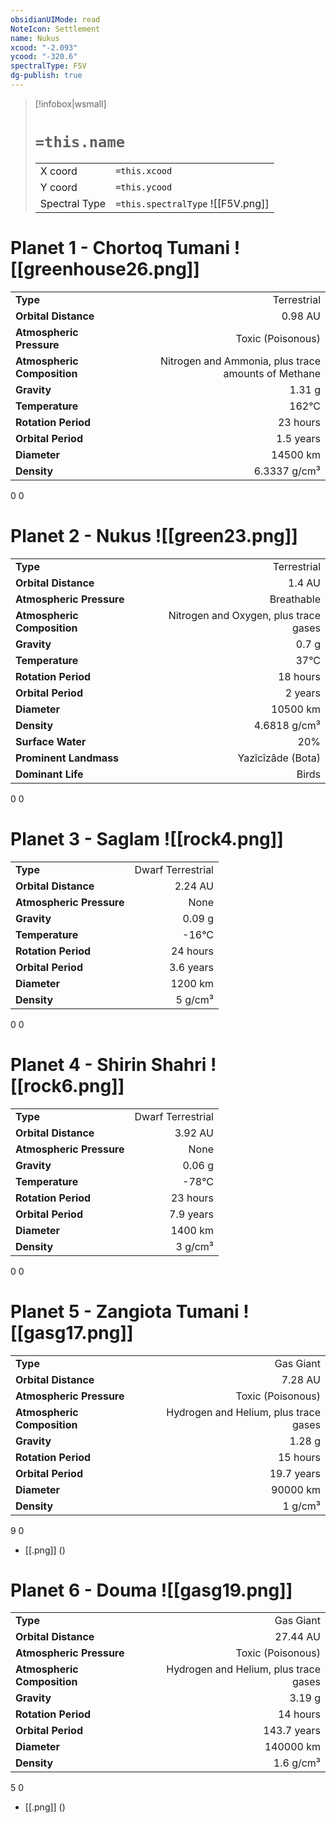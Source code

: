```yaml
---
obsidianUIMode: read
NoteIcon: Settlement
name: Nukus
xcood: "-2.093"
ycood: "-320.6"
spectralType: F5V
dg-publish: true
---
```

> [!infobox|wsmall]
> # `=this.name`
> | | |
> | - | - |
> | X coord | `=this.xcood` |
> | Y coord| `=this.ycood` |
> | Spectral Type | `=this.spectralType` ![[F5V.png]] |

# Planet 1 - Chortoq Tumani ![[greenhouse26.png]]
|                             |                           |
| --------------------------- | -------------------------:|
| **Type**                    |             Terrestrial |
| **Orbital Distance**        |   0.98 AU |
| **Atmospheric Pressure**    |       Toxic (Poisonous) |
| **Atmospheric Composition** |      Nitrogen and Ammonia, plus trace amounts of Methane |
| **Gravity**                 |        1.31 g |
| **Temperature**             |    162°C |
| **Rotation Period**         |  23 hours |
| **Orbital Period** | 1.5 years |
| **Diameter**                |      14500 km | 
| **Density**                 |    6.3337 g/cm³ |



0
0



# Planet 2 - Nukus ![[green23.png]]
|                             |                           |
| --------------------------- | -------------------------:|
| **Type**                    |             Terrestrial |
| **Orbital Distance**        |   1.4 AU |
| **Atmospheric Pressure**    |       Breathable |
| **Atmospheric Composition** |      Nitrogen and Oxygen, plus trace gases |
| **Gravity**                 |        0.7 g |
| **Temperature**             |    37°C |
| **Rotation Period**         |  18 hours |
| **Orbital Period** | 2 years |
| **Diameter**                |      10500 km | 
| **Density**                 |    4.6818 g/cm³ |
| **Surface Water**           |           20% | 
| **Prominent Landmass**      |         Yazîcîzâde (Bota) | 
| **Dominant Life**           |         Birds |



0
0



# Planet 3 - Saglam ![[rock4.png]]
|                             |                           |
| --------------------------- | -------------------------:|
| **Type**                    |             Dwarf Terrestrial |
| **Orbital Distance**        |   2.24 AU |
| **Atmospheric Pressure**    |       None |
| **Gravity**                 |        0.09 g |
| **Temperature**             |    -16°C |
| **Rotation Period**         |  24 hours |
| **Orbital Period** | 3.6 years |
| **Diameter**                |      1200 km | 
| **Density**                 |    5 g/cm³ |



0
0



# Planet 4 - Shirin Shahri ![[rock6.png]]
|                             |                           |
| --------------------------- | -------------------------:|
| **Type**                    |             Dwarf Terrestrial |
| **Orbital Distance**        |   3.92 AU |
| **Atmospheric Pressure**    |       None |
| **Gravity**                 |        0.06 g |
| **Temperature**             |    -78°C |
| **Rotation Period**         |  23 hours |
| **Orbital Period** | 7.9 years |
| **Diameter**                |      1400 km | 
| **Density**                 |    3 g/cm³ |



0
0



# Planet 5 - Zangiota Tumani ![[gasg17.png]]
|                             |                           |
| --------------------------- | -------------------------:|
| **Type**                    |             Gas Giant |
| **Orbital Distance**        |   7.28 AU |
| **Atmospheric Pressure**    |       Toxic (Poisonous) |
| **Atmospheric Composition** |      Hydrogen and Helium, plus trace gases |
| **Gravity**                 |        1.28 g |
| **Rotation Period**         |  15 hours |
| **Orbital Period** | 19.7 years |
| **Diameter**                |      90000 km | 
| **Density**                 |    1 g/cm³ |



9
0

- [[.png]]  ()

# Planet 6 - Douma ![[gasg19.png]]
|                             |                           |
| --------------------------- | -------------------------:|
| **Type**                    |             Gas Giant |
| **Orbital Distance**        |   27.44 AU |
| **Atmospheric Pressure**    |       Toxic (Poisonous) |
| **Atmospheric Composition** |      Hydrogen and Helium, plus trace gases |
| **Gravity**                 |        3.19 g |
| **Rotation Period**         |  14 hours |
| **Orbital Period** | 143.7 years |
| **Diameter**                |      140000 km | 
| **Density**                 |    1.6 g/cm³ |



5
0

- [[.png]]  ()

